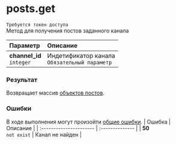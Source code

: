 # posts.get
`Требуется токен доступа`  
Метод для получения постов заданного канала

| Параметр                      | Описание                                          |
| :---------------------------- | :------------------------------------------------ |
| **channel_id**<br />`integer` | Индетификатор канала<br />`Обязательный параметр` |

### Результат
Возвращает массив [объектов постов]().

### Ошибки
В ходе выполнения могут произойти [общие ошибки]().
| Ошибка                  | Описание        |
| :---------------------- | :-------------- |
| **50**<br />`not exist` | Канал не найден |